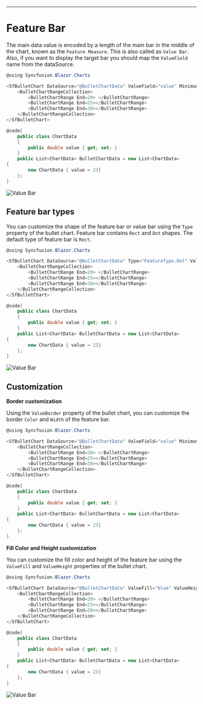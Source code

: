 ---
<!-- markdownlint-disable MD036 -->

# Feature Bar

The main data value is encoded by a length of the main bar in the middle of the chart, known as the `Feature Measure`. This is also called as `Value Bar`. Also, if you want to display the target bar you should map the `ValueField` name from the dataSource.

```csharp
@using Syncfusion.Blazor.Charts

<SfBulletChart DataSource="@BulletChartData" ValueField="value" Minimum="0" Maximum="30" Interval="5">
    <BulletChartRangeCollection>
        <BulletChartRange End=20> </BulletChartRange>
        <BulletChartRange End=25></BulletChartRange>
        <BulletChartRange End=30></BulletChartRange>
    </BulletChartRangeCollection>
</SfBulletChart>

@code{
    public class ChartData
    {
        public double value { get; set; }
    }
    public List<ChartData> BulletChartData = new List<ChartData>
{
        new ChartData { value = 23}
    };
}
```

![Value Bar](images/value-bar.png)

## Feature bar types

You can customize the shape of the feature bar or value bar using the `Type` property of the bullet chart. Feature bar contains `Rect` and `Dot` shapes. The default type of feature bar is `Rect`.

```csharp
@using Syncfusion.Blazor.Charts

<SfBulletChart DataSource="@BulletChartData" Type="FeatureType.Dot" ValueField="value" Minimum="0" Maximum="30" Interval="5">
    <BulletChartRangeCollection>
        <BulletChartRange End=20> </BulletChartRange>
        <BulletChartRange End=25></BulletChartRange>
        <BulletChartRange End=30></BulletChartRange>
    </BulletChartRangeCollection>
</SfBulletChart>

@code{
    public class ChartData
    {
        public double value { get; set; }
    }
    public List<ChartData> BulletChartData = new List<ChartData>
{
        new ChartData { value = 23}
    };
}
```

![Value Bar](images/value-type.png)

## Customization

**Border customization**

Using the `ValueBorder` property of the bullet chart, you can customize the border `Color` and `Width` of the feature bar.

```csharp
@using Syncfusion.Blazor.Charts

<SfBulletChart DataSource="@BulletChartData" ValueField="value" Minimum="0" Maximum="30" Interval="5">
    <BulletChartRangeCollection>
        <BulletChartRange End=20> </BulletChartRange>
        <BulletChartRange End=25></BulletChartRange>
        <BulletChartRange End=30></BulletChartRange>
    </BulletChartRangeCollection>
</SfBulletChart>

@code{
    public class ChartData
    {
        public double value { get; set; }
    }
    public List<ChartData> BulletChartData = new List<ChartData>
{
        new ChartData { value = 23}
    };
}
```

**Fill Color and Height customization**

You can customize the fill color and height of the feature bar using the `ValueFill` and `ValueHeight` properties of the bullet chart.

```csharp
@using Syncfusion.Blazor.Charts

<SfBulletChart DataSource="@BulletChartData" ValueFill="blue" ValueHeight="15" ValueField="value" Minimum="0" Maximum="30" Interval="5">
    <BulletChartRangeCollection>
        <BulletChartRange End=20> </BulletChartRange>
        <BulletChartRange End=25></BulletChartRange>
        <BulletChartRange End=30></BulletChartRange>
    </BulletChartRangeCollection>
</SfBulletChart>

@code{
    public class ChartData
    {
        public double value { get; set; }
    }
    public List<ChartData> BulletChartData = new List<ChartData>
{
        new ChartData { value = 23}
    };
}
```

![Value Bar](images/value-fill.png)
